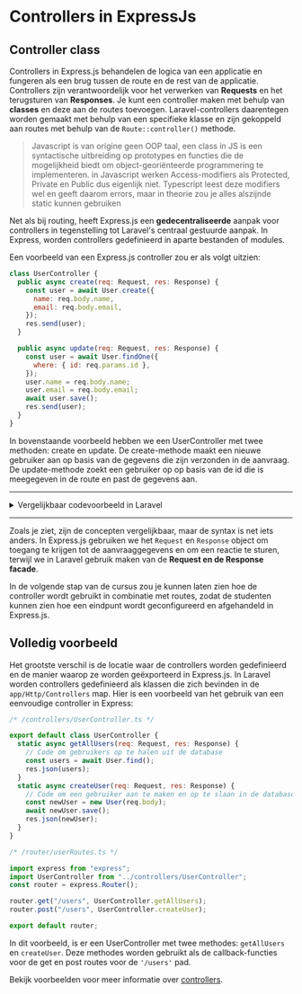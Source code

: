 # Controllers in ExpressJs

## Controller class

Controllers in Express.js behandelen de logica van een applicatie en fungeren als een brug tussen de route en de rest van de applicatie. Controllers zijn verantwoordelijk voor het verwerken van **Requests** en het terugsturen van **Responses**. Je kunt een controller maken met behulp van **classes** en deze aan de routes toevoegen. Laravel-controllers daarentegen worden gemaakt met behulp van een specifieke klasse en zijn gekoppeld aan routes met behulp van de `Route::controller()` methode.

> Javascript is van origine geen OOP taal, een class in JS is een syntactische uitbreiding op prototypes en functies die de mogelijkheid biedt om object-georiënteerde programmering te implementeren. in Javascript werken Access-modifiers als Protected, Private en Public dus eigenlijk niet. Typescript leest deze modifiers wel en geeft daarom errors, maar in theorie zou je alles alszijnde static kunnen gebruiken

Net als bij routing, heeft Express.js een **gedecentraliseerde** aanpak voor controllers in tegenstelling tot Laravel's centraal gestuurde aanpak. In Express, worden controllers gedefinieerd in aparte bestanden of modules.

Een voorbeeld van een Express.js controller zou er als volgt uitzien:

```javascript
class UserController {
  public async create(req: Request, res: Response) {
    const user = await User.create({
      name: req.body.name,
      email: req.body.email,
    });
    res.send(user);
  }

  public async update(req: Request, res: Response) {
    const user = await User.findOne({
      where: { id: req.params.id },
    });
    user.name = req.body.name;
    user.email = req.body.email;
    await user.save();
    res.send(user);
  }
}
```

In bovenstaande voorbeeld hebben we een UserController met twee methoden: create en update. De create-methode maakt een nieuwe gebruiker aan op basis van de gegevens die zijn verzonden in de aanvraag. De update-methode zoekt een gebruiker op op basis van de id die is meegegeven in de route en past de gegevens aan.

<hr />
<details>
  <summary>Vergelijkbaar codevoorbeeld in Laravel</summary>

```php
class UserController extends Controller
{
  public function create(Request $request)
  {
    $user = User::create([
    'name' => $request->name,
    'email' => $request->email,
    ]);
    return $user;
  }

  public function update(Request $request, $id)
  {
      $user = User::find($id);
      $user->name = $request->name;
      $user->email = $request->email;
      $user->save();
      return $user;
  }

}
```

</details>
<hr />

Zoals je ziet, zijn de concepten vergelijkbaar, maar de syntax is net iets anders. In Express.js gebruiken we het `Request` en `Response` object om toegang te krijgen tot de aanvraaggegevens en om een reactie te sturen, terwijl we in Laravel gebruik maken van de **Request en de Response facade**.

In de volgende stap van de cursus zou je kunnen laten zien hoe de controller wordt gebruikt in combinatie met routes, zodat de studenten kunnen zien hoe een eindpunt wordt geconfigureerd en afgehandeld in Express.js.

## Volledig voorbeeld

Het grootste verschil is de locatie waar de controllers worden gedefinieerd en de manier waarop ze worden geëxporteerd in Express.js. In Laravel worden controllers gedefinieerd als klassen die zich bevinden in de `app/Http/Controllers` map. Hier is een voorbeeld van het gebruik van een eenvoudige controller in Express:

```javascript
/* /controllers/UserController.ts */

export default class UserController {
  static async getAllUsers(req: Request, res: Response) {
    // Code om gebruikers op te halen uit de database
    const users = await User.find();
    res.json(users);
  }
  static async createUser(req: Request, res: Response) {
    // Code om een gebruiker aan te maken en op te slaan in de database
    const newUser = new User(req.body);
    await newUser.save();
    res.json(newUser);
  }
}
```

```javascript
/* /router/userRoutes.ts */

import express from "express";
import UserController from "../controllers/UserController";
const router = express.Router();

router.get("/users", UserController.getAllUsers);
router.post("/users", UserController.createUser);

export default router;
```

In dit voorbeeld, is er een UserController met twee methodes: `getAllUsers` en `createUser`. Deze methodes worden gebruikt als de callback-functies voor de get en post routes voor de `'/users'` pad.

Bekijk voorbeelden voor meer informatie over [controllers].

[controllers]: hhttps://expressjs.com/en/starter/faq.html#how-should-i-structure-my-application

